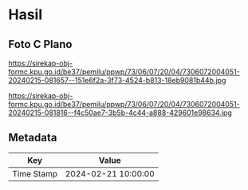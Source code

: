 # Hasil

## Foto C Plano

https://sirekap-obj-formc.kpu.go.id/be37/pemilu/ppwp/73/06/07/20/04/7306072004051-20240215-081657--151e6f2a-3f73-4524-b813-18eb9081b44b.jpg

https://sirekap-obj-formc.kpu.go.id/be37/pemilu/ppwp/73/06/07/20/04/7306072004051-20240215-081816--f4c50ae7-3b5b-4c44-a888-429601e98634.jpg


## Metadata

| Key        | Value               |
| ---------- | ------------------- |
| Time Stamp | 2024-02-21 10:00:00 |



